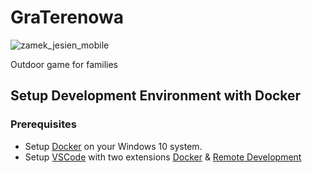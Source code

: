 # GraTerenowa
![zamek_jesien_mobile](https://user-images.githubusercontent.com/42238956/139399262-2e2ca06c-35b7-4ffe-9dd7-8fa3d9fef1b2.jpg)

Outdoor game for families

## Setup Development Environment with Docker
### Prerequisites
* Setup [Docker](https://docs.docker.com/desktop/windows/install) on your Windows 10 system.
* Setup [VSCode](https://code.visualstudio.com) with two extensions [Docker](https://marketplace.visualstudio.com/items?itemName=ms-azuretools.vscode-docker) & [Remote Development](https://marketplace.visualstudio.com/items?itemName=ms-vscode-remote.vscode-remote-extensionpack)

